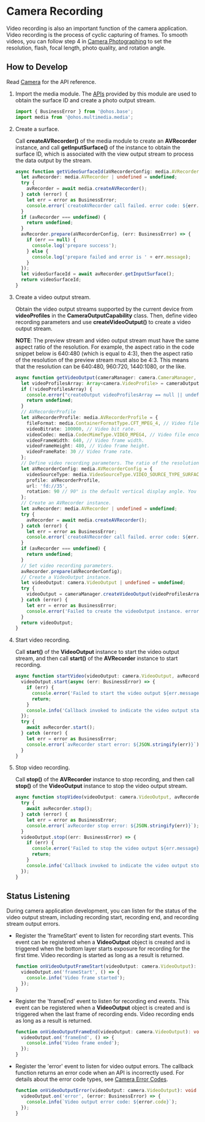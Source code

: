# Camera Recording

Video recording is also an important function of the camera application. Video recording is the process of cyclic capturing of frames. To smooth videos, you can follow step 4 in [Camera Photographing](camera-shooting.md) to set the resolution, flash, focal length, photo quality, and rotation angle.

## How to Develop

Read [Camera](../reference/apis/js-apis-camera.md) for the API reference.

1. Import the media module. The [APIs](../reference/apis/js-apis-media.md) provided by this module are used to obtain the surface ID and create a photo output stream.
     
   ```ts
   import { BusinessError } from '@ohos.base';
   import media from '@ohos.multimedia.media';
   ```

2. Create a surface.
   
   Call **createAVRecorder()** of the media module to create an **AVRecorder** instance, and call **getInputSurface()** of the instance to obtain the surface ID, which is associated with the view output stream to process the data output by the stream.

   ```ts
   async function getVideoSurfaceId(aVRecorderConfig: media.AVRecorderConfig): Promise<string | undefined> {  // For details about aVRecorderConfig, see the next section.
     let avRecorder: media.AVRecorder | undefined = undefined;
     try {
       avRecorder = await media.createAVRecorder();
     } catch (error) {
       let err = error as BusinessError;
       console.error(`createAVRecorder call failed. error code: ${err.code}`);
     }
     if (avRecorder === undefined) {
       return undefined;
     }
     avRecorder.prepare(aVRecorderConfig, (err: BusinessError) => {
       if (err == null) {
         console.log('prepare success');
       } else {
         console.log('prepare failed and error is ' + err.message);
       }
     });
     let videoSurfaceId = await avRecorder.getInputSurface();
     return videoSurfaceId;
   }
   ```

3. Create a video output stream.

   Obtain the video output streams supported by the current device from **videoProfiles** in the **CameraOutputCapability** class. Then, define video recording parameters and use **createVideoOutput()** to create a video output stream.

   **NOTE**: The preview stream and video output stream must have the same aspect ratio of the resolution. For example, the aspect ratio in the code snippet below is 640:480 (which is equal to 4:3), then the aspect ratio of the resolution of the preview stream must also be 4:3. This means that the resolution can be 640:480, 960:720, 1440:1080, or the like.

   ```ts
   async function getVideoOutput(cameraManager: camera.CameraManager, videoSurfaceId: string, cameraOutputCapability: camera.CameraOutputCapability): Promise<camera.VideoOutput | undefined> {
     let videoProfilesArray: Array<camera.VideoProfile> = cameraOutputCapability.videoProfiles;
     if (!videoProfilesArray) {
       console.error("createOutput videoProfilesArray == null || undefined");
       return undefined;
     }
     // AVRecorderProfile
     let aVRecorderProfile: media.AVRecorderProfile = {
       fileFormat: media.ContainerFormatType.CFT_MPEG_4, // Video file encapsulation format. Only MP4 is supported.
       videoBitrate: 100000, // Video bit rate.
       videoCodec: media.CodecMimeType.VIDEO_MPEG4, // Video file encoding format. Both MPEG-4 and AVC are supported.
       videoFrameWidth: 640, // Video frame width.
       videoFrameHeight: 480, // Video frame height.
       videoFrameRate: 30 // Video frame rate.
     };
     // Define video recording parameters. The ratio of the resolution width (videoFrameWidth) to the resolution height (videoFrameHeight) of the video output stream must be the same as that of the preview stream.
     let aVRecorderConfig: media.AVRecorderConfig = {
       videoSourceType: media.VideoSourceType.VIDEO_SOURCE_TYPE_SURFACE_YUV,
       profile: aVRecorderProfile,
       url: 'fd://35',
       rotation: 90 // 90° is the default vertical display angle. You can use other values based on project requirements.
     };
     // Create an AVRecorder instance.
     let avRecorder: media.AVRecorder | undefined = undefined;
     try {
       avRecorder = await media.createAVRecorder();
     } catch (error) {
       let err = error as BusinessError;
       console.error(`createAVRecorder call failed. error code: ${err.code}`);
     }
     if (avRecorder === undefined) {
       return undefined;
     }
     // Set video recording parameters.
     avRecorder.prepare(aVRecorderConfig);
     // Create a VideoOutput instance.
     let videoOutput: camera.VideoOutput | undefined = undefined;
     try {
       videoOutput = cameraManager.createVideoOutput(videoProfilesArray[0], videoSurfaceId);
     } catch (error) {
       let err = error as BusinessError;
       console.error('Failed to create the videoOutput instance. errorCode = ' + err.code);
     }
     return videoOutput;
   }
   ```

4. Start video recording.
   
   Call **start()** of the **VideoOutput** instance to start the video output stream, and then call **start()** of the **AVRecorder** instance to start recording.

   ```ts
   async function startVideo(videoOutput: camera.VideoOutput, avRecorder: media.AVRecorder): Promise<void> {
     videoOutput.start(async (err: BusinessError) => {
       if (err) {
         console.error('Failed to start the video output ${err.message}');
         return;
       }
       console.info('Callback invoked to indicate the video output start success.');
     });
     try {
       await avRecorder.start();
     } catch (error) {
       let err = error as BusinessError;
       console.error(`avRecorder start error: ${JSON.stringify(err)}`);
     }
   }
   ```

5. Stop video recording.
     
   Call **stop()** of the **AVRecorder** instance to stop recording, and then call **stop()** of the **VideoOutput** instance to stop the video output stream.
     
   ```ts
   async function stopVideo(videoOutput: camera.VideoOutput, avRecorder: media.AVRecorder): Promise<void> {
     try {
       await avRecorder.stop();
     } catch (error) {
       let err = error as BusinessError;
       console.error(`avRecorder stop error: ${JSON.stringify(err)}`);
     }
     videoOutput.stop((err: BusinessError) => {
       if (err) {
         console.error('Failed to stop the video output ${err.message}');
         return;
       }
       console.info('Callback invoked to indicate the video output stop success.');
     });
   }
   ```


## Status Listening

During camera application development, you can listen for the status of the video output stream, including recording start, recording end, and recording stream output errors.

- Register the 'frameStart' event to listen for recording start events. This event can be registered when a **VideoOutput** object is created and is triggered when the bottom layer starts exposure for recording for the first time. Video recording is started as long as a result is returned.
    
  ```ts
  function onVideoOutputFrameStart(videoOutput: camera.VideoOutput): void {
    videoOutput.on('frameStart', () => {
      console.info('Video frame started');
    });
  }
  ```

- Register the 'frameEnd' event to listen for recording end events. This event can be registered when a **VideoOutput** object is created and is triggered when the last frame of recording ends. Video recording ends as long as a result is returned.
    
  ```ts
  function onVideoOutputFrameEnd(videoOutput: camera.VideoOutput): void {
    videoOutput.on('frameEnd', () => {
      console.info('Video frame ended');
    });
  }
  ```

- Register the 'error' event to listen for video output errors. The callback function returns an error code when an API is incorrectly used. For details about the error code types, see [Camera Error Codes](../reference/apis/js-apis-camera.md#cameraerrorcode).
    
  ```ts
  function onVideoOutputError(videoOutput: camera.VideoOutput): void {
    videoOutput.on('error', (error: BusinessError) => {
      console.info(`Video output error code: ${error.code}`);
    });
  }
  ```
